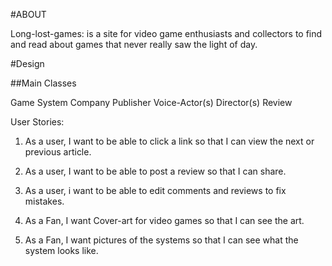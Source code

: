 #ABOUT

Long-lost-games: is a site for video game enthusiasts and collectors to find and read about games that never really saw the light of day.

#Design

##Main Classes

Game
System
Company
Publisher
Voice-Actor(s)
Director(s)
Review


User Stories:

1. As a user, I want to be able to click a link so that I can view the next or previous article.

2. As a user, I want to be able to post a review so that I can share.

3. As a user, i want to be able to edit comments and reviews to fix mistakes.

4. As a Fan, I want Cover-art for video games so that I can see the art.

5. As a Fan, I want pictures of the systems so that I can see what the system looks like. 
